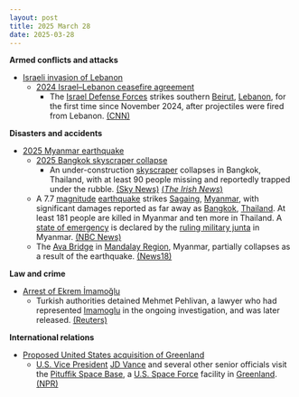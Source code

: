 ```yaml
---
layout: post
title: 2025 March 28
date: 2025-03-28
---
```



**Armed conflicts and attacks**

* [Israeli invasion of Lebanon](https://en.wikipedia.org/wiki/Israeli_invasion_of_Lebanon_%282024%E2%80%93present%29 "Israeli invasion of Lebanon (2024–present)")
  + [2024 Israel–Lebanon ceasefire agreement](https://en.wikipedia.org/wiki/2024_Israel%E2%80%93Lebanon_ceasefire_agreement "2024 Israel–Lebanon ceasefire agreement")
    - The [Israel Defense Forces](https://en.wikipedia.org/wiki/Israel_Defense_Forces "Israel Defense Forces") strikes southern [Beirut](https://en.wikipedia.org/wiki/Beirut "Beirut"), [Lebanon](https://en.wikipedia.org/wiki/Lebanon "Lebanon"), for the first time since November 2024, after projectiles were fired from Lebanon. [(CNN)](https://edition.cnn.com/2025/03/28/middleeast/israel-strikes-southern-beirut-intl/index.html)

**Disasters and accidents**

* [2025 Myanmar earthquake](https://en.wikipedia.org/wiki/2025_Myanmar_earthquake "2025 Myanmar earthquake")
  + [2025 Bangkok skyscraper collapse](https://en.wikipedia.org/wiki/2025_Bangkok_skyscraper_collapse "2025 Bangkok skyscraper collapse")
    - An under-construction [skyscraper](https://en.wikipedia.org/wiki/Skyscraper "Skyscraper") collapses in Bangkok, Thailand, with at least 90 people missing and reportedly trapped under the rubble. [(Sky News)](https://news.sky.com/story/myanmar-earthquake-latest-evacuations-in-bangkok-and-reports-of-buildings-collapsing-after-7-7-magnitude-tremor-13337088) [(*The Irish News*)](https://www.irishnews.com/news/world/three-dead-and-at-least-90-missing-as-strong-earthquake-rocks-thai-capital-5OV4XGLLDNKGVIUYUOCQ564Q2I/)
  + A 7.7 [magnitude](https://en.wikipedia.org/wiki/Richter_scale#Richter_magnitudes "Richter scale") [earthquake](https://en.wikipedia.org/wiki/Earthquake "Earthquake") strikes [Sagaing](https://en.wikipedia.org/wiki/Sagaing "Sagaing"), [Myanmar](https://en.wikipedia.org/wiki/Myanmar "Myanmar"), with significant damages reported as far away as [Bangkok](https://en.wikipedia.org/wiki/Bangkok "Bangkok"), [Thailand](https://en.wikipedia.org/wiki/Thailand "Thailand"). At least 181 people are killed in Myanmar and ten more in Thailand. A [state of emergency](https://en.wikipedia.org/wiki/State_of_emergency "State of emergency") is declared by the [ruling military junta](https://en.wikipedia.org/wiki/State_Administration_Council "State Administration Council") in Myanmar. [(NBC News)](https://www.nbcnews.com/news/world/earthquake-myanmar-thailand-77-bangkok-tremor-rcna198515)
  + The [Ava Bridge](https://en.wikipedia.org/wiki/Ava_Bridge "Ava Bridge") in [Mandalay Region](https://en.wikipedia.org/wiki/Mandalay_Region "Mandalay Region"), Myanmar, partially collapses as a result of the earthquake. [(News18)](https://www.news18.com/world/myanmar-earthquake-videos-bangkok-skyscraper-collapses-tremors-strong-earthquakes-hit-myanmar-9278285.html)

**Law and crime**

* [Arrest of Ekrem İmamoğlu](https://en.wikipedia.org/wiki/Arrest_of_Ekrem_%C4%B0mamo%C4%9Flu "Arrest of Ekrem İmamoğlu")
  + Turkish authorities detained Mehmet Pehlivan, a lawyer who had represented [Imamoglu](https://en.wikipedia.org/wiki/Imamoglu "Imamoglu") in the ongoing investigation, and was later released. [(Reuters)](https://www.reuters.com/world/middle-east/turkey-detains-lawyer-jailed-istanbul-mayor-main-opposition-party-says-2025-03-28/)

**International relations**

* [Proposed United States acquisition of Greenland](https://en.wikipedia.org/wiki/Proposed_United_States_acquisition_of_Greenland "Proposed United States acquisition of Greenland")
  + [U.S. Vice President](https://en.wikipedia.org/wiki/U.S._Vice_President "U.S. Vice President") [JD Vance](https://en.wikipedia.org/wiki/JD_Vance "JD Vance") and several other senior officials visit the [Pituffik Space Base](https://en.wikipedia.org/wiki/Pituffik_Space_Base "Pituffik Space Base"), a [U.S. Space Force](https://en.wikipedia.org/wiki/U.S._Space_Force "U.S. Space Force") facility in [Greenland](https://en.wikipedia.org/wiki/Greenland "Greenland"). [(NPR)](https://www.npr.org/2025/03/28/nx-s1-5343555/vance-greenland-visit)
